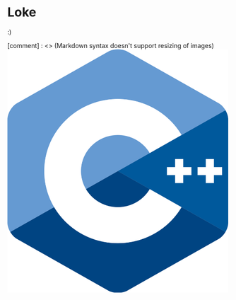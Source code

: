 # Loke
:)

[comment] : <> (Markdown syntax doesn't support resizing of images)
<img src="https://github.com/StudyRealm/Loke/blob/main/.graphics/c-plus-plus-wallpapers.png"  width="500" height="550" alt="C++ logo" align="center"> 
